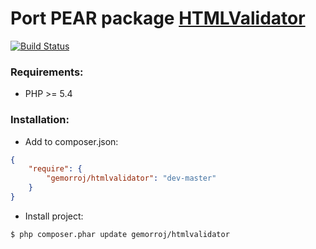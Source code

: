 # Port PEAR package [HTMLValidator](http://pear.php.net/package/Services_W3C_HTMLValidator)

[![Build Status](https://secure.travis-ci.org/Gemorroj/HTMLValidator.png?branch=master)](https://travis-ci.org/Gemorroj/HTMLValidator)

### Requirements:

- PHP >= 5.4

### Installation:

- Add to composer.json:

```json
{
    "require": {
        "gemorroj/htmlvalidator": "dev-master"
    }
}
```
- Install project:

```bash
$ php composer.phar update gemorroj/htmlvalidator
```
